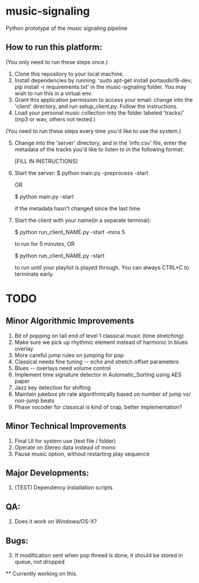 # music-signaling
Python prototype of the music signaling pipeline

## How to run this platform:
(You only need to run these steps once.)
1. Clone this repository to your local machine.
2. Install dependencies by running: 'sudo apt-get install portaudio19-dev; pip install -r requirements.txt' in the music-signaling folder. You may wish to run this in a virtual env.
3. Grant this application permission to access your email: change into the 'client' directory, and run setup_client.py. Follow the instructions.
4. Load your personal music collection into the folder labeled 'tracks/' (mp3 or wav, others not tested.)

(You need to run these steps every time you'd like to use the system.)

5. Change into the 'server' directory, and in the 'info.csv' file, enter the metadata of the tracks you'd like to listen to in the following format:

	[FILL IN INSTRUCTIONS]

6. Start the server: 
	$ python main.py -preprocess -start
	
	OR
	
	$ python main.py -start
	
	if the metadata hasn't changed since the last time.
	
7. Start the client with your name(in a separate terminal):

	$ python run_client_NAME.py -start -mins 5
	
	to run for 5 minutes, OR
	
	$ python run_client_NAME.py -start
	
	to run until your playlist is played through. You can always CTRL+C to terminate early.




# TODO

## Minor Algorithmic Improvements
1. Bit of popping on tail end of level 1 classical music (time stretching)
2. Make sure we pick up rhythmic element instead of harmonic in blues overlay
3. More careful jump rules on jumping for pop
4. Classical needs fine tuning -- echo and stretch offset parameters
5. Blues -- overlays need volume control
6. Implement time signature detector in Automatic_Sorting using AES paper
7. Jazz key detection for shifting
8. Maintain jukebox ptr rate algorithmically based on number of jump vs/ non-jump beats
9. Phase vocoder for classical is kind of crap, better implementation?

## Minor Technical Improvements
1. Final UI for system use (text file / folder)
2. Operate on Stereo data instead of mono
3. Pause music option, without restarting play sequence

## Major Developments:

1. (TEST) Dependency installation scripts

## QA:
1. Does it work on Windows/OS-X?

## Bugs:
3. If modification sent when pop thread is done, it should be stored in queue, not dropped


** Currently working on this.





